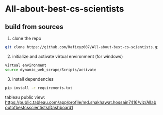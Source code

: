 # All-about-best-cs-scientists

## build from sources
1. clone the repo
```bash
git clone https://github.com/Rafixyz007/All-about-best-cs-scientists.git
```
2. initialize and activate virtual environment (for windows)

```bash
virtual environment
source dynamic_web_scrape/Scripts/activate
```
3. install dependencies
```bash
pip install -r requirements.txt
```
tableau public view: https://public.tableau.com/app/profile/md.shakhawat.hossain7416/viz/Allaboutofbestcsscientists/Dashboard1
